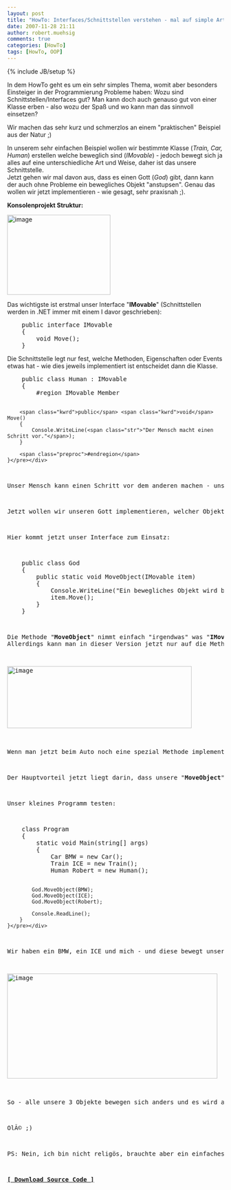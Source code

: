 ```yaml
---
layout: post
title: "HowTo: Interfaces/Schnittstellen verstehen - mal auf simple Art und Weise"
date: 2007-11-28 21:11
author: robert.muehsig
comments: true
categories: [HowTo]
tags: [HowTo, OOP]
---
```

{% include JB/setup %}
<p>In dem HowTo geht es um ein sehr simples Thema, womit aber besonders Einsteiger in der Programmierung Probleme haben: Wozu sind Schnittstellen/Interfaces gut? Man kann doch auch genauso gut von einer Klasse erben - also wozu der Spaß und wo kann man das sinnvoll einsetzen?</p> <p>Wir machen das sehr kurz und schmerzlos an einem "praktischen" Beispiel aus der Natur ;)</p> <p>In unserem sehr einfachen Beispiel wollen wir bestimmte Klasse (<em>Train, Car, Human</em>) erstellen welche beweglich sind (<em>IMovable</em>) - jedoch bewegt sich ja alles auf eine unterschiedliche Art und Weise, daher ist das unsere Schnittstelle.<br>Jetzt gehen wir mal davon aus, dass es einen Gott (<em>God</em>) gibt, dann kann der&nbsp;auch ohne Probleme&nbsp;ein bewegliches Objekt "anstupsen". Genau das wollen wir jetzt implementieren - wie gesagt, sehr praxisnah ;).&nbsp;</p> <p><strong>Konsolenprojekt Struktur:</strong></p> <p><a href="{{BASE_PATH}}/assets/wp-images/image170.png" atomicselection="true"><img style="border-right: 0px; border-top: 0px; border-left: 0px; border-bottom: 0px" height="186" alt="image" src="{{BASE_PATH}}/assets/wp-images/image-thumb149.png" width="240" border="0"></a> </p> <p>Das wichtigste ist erstmal unser Interface "<strong>IMovable</strong>" (Schnittstellen werden in .NET immer mit einem I davor geschrieben):</p> <div class="CodeFormatContainer"><pre class="csharpcode">    <span class="kwrd">public</span> <span class="kwrd">interface</span> IMovable
    {
        <span class="kwrd">void</span> Move();
    }</pre></div>
<p>Die Schnittstelle legt nur fest, welche Methoden, Eigenschaften oder Events etwas hat - wie dies jeweils implementiert ist entscheidet dann die Klasse.</p>
<div class="CodeFormatContainer"><pre class="csharpcode">    <span class="kwrd">public</span> <span class="kwrd">class</span> Human : IMovable
    {
        <span class="preproc">#region</span> IMovable Member

        <span class="kwrd">public</span> <span class="kwrd">void</span> Move()
        {
            Console.WriteLine(<span class="str">"Der Mensch macht einen Schritt vor."</span>);
        }

        <span class="preproc">#endregion</span>
    }</pre></div>
<p>Unser Mensch kann einen Schritt vor dem anderen machen - unser Zug fährt zum nächsten Bahnhof und unser Auto nur zur nächsten Ampel. In den einzelnen Klassen kann man nun die Methode implementieren wie man mag - wichtig ist nur, dass die Signatur (also Rückgabetyp, Parameter &amp; Name) gleich bleibt.</p>
<p>Jetzt wollen wir unseren Gott implementieren, welcher Objekte "anstupsen" kann. Allerdings wollen wir nicht X Methoden erstellen, die in dieser Form sind "MoveObject(Human human)", weil wir noch nicht genau wissen, was sonst noch für bewegliche Klassen hinzukommen.</p>
<p>Hier kommt jetzt unser Interface zum Einsatz:</p>
<div class="CodeFormatContainer"><pre class="csharpcode">    <span class="kwrd">public</span> <span class="kwrd">class</span> God
    {
        <span class="kwrd">public</span> <span class="kwrd">static</span> <span class="kwrd">void</span> MoveObject(IMovable item)
        {
            Console.WriteLine(<span class="str">"Ein bewegliches Objekt wird bewegt..."</span>);
            item.Move();
        }
    }</pre></div>
<p>Die Methode "<strong>MoveObject</strong>" nimmt einfach "irgendwas" was "<strong>IMovable</strong>" impementiert - egal ob es ein Auto, Zug oder Mensch ist.<br>Allerdings kann man in dieser Version jetzt nur auf die Methoden, Eigenschaften etc. zugreifen, welche in der Schnittstelle definiert sind:</p>
<p><a href="{{BASE_PATH}}/assets/wp-images/image171.png" atomicselection="true"><img style="border-right: 0px; border-top: 0px; border-left: 0px; border-bottom: 0px" height="144" alt="image" src="{{BASE_PATH}}/assets/wp-images/image-thumb150.png" width="429" border="0"></a> </p>
<p>Wenn man jetzt beim Auto noch eine spezial Methode implementiert hat, welche man unbedingt dort aufrufen will, muss man casten und über GetType prüfen, ob das Objekt von Typ "Car" ist - aber das geht zu weit und ist jetzt erstmal kein Thema hier.<br></p>
<p>Der Hauptvorteil jetzt liegt darin, dass unsere "<strong>MoveObject</strong>" Methode keine Ahnung haben braucht, was "<strong>item</strong>" einfach ist - hauptsache es ist beweglich. Was beweglich bei diesem Objekt heisst, ist dieser Methode egal.<br></p>
<p>Unser kleines Programm testen:</p>
<div class="CodeFormatContainer"><pre class="csharpcode">    <span class="kwrd">class</span> Program
    {
        <span class="kwrd">static</span> <span class="kwrd">void</span> Main(<span class="kwrd">string</span>[] args)
        {
            Car BMW = <span class="kwrd">new</span> Car();
            Train ICE = <span class="kwrd">new</span> Train();
            Human Robert = <span class="kwrd">new</span> Human();

            God.MoveObject(BMW);
            God.MoveObject(ICE);
            God.MoveObject(Robert);

            Console.ReadLine();
        }
    }</pre></div>
<p>Wir haben ein BMW, ein ICE und mich - und diese bewegt unser Gott natürlich. Resultat:</p>
<p><a href="{{BASE_PATH}}/assets/wp-images/image172.png" atomicselection="true"><img style="border-right: 0px; border-top: 0px; border-left: 0px; border-bottom: 0px" height="244" alt="image" src="{{BASE_PATH}}/assets/wp-images/image-thumb151.png" width="489" border="0"></a> </p>
<p>So - alle unsere 3 Objekte bewegen sich anders und es wird angezeigt. Jetzt kann man noch weitere Klassen hinzufügen, welche ebenfalls "IMovable" implementieren und wir brauchen die God.MoveObject Methode nicht anpassen.</p>
<p>OlÃ© ;)</p>
<p>PS: Nein, ich bin nicht religös, brauchte aber ein einfaches Beispiel.</p>
<p><strong><a href="{{BASE_PATH}}/assets/files/democode/usinginterfaces/usinginterfaces.zip" target="_blank">[ Download Source Code ]</a></strong></p>
